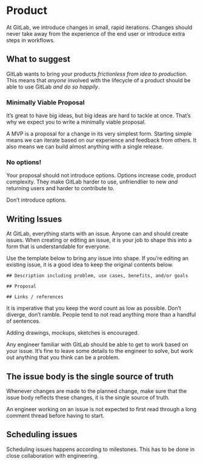 # Product

At GitLab, we introduce changes in small, rapid iterations. Changes should never take away from the experience of the end user or introduce extra steps in workflows.

## What to suggest

GitLab wants to bring your products _frictionless from idea to production_. This means that _anyone_ involved with the lifecycle of a product should be able to use GitLab _and do so happily_.

### Minimally Viable Proposal

It’s great to have big ideas, but big ideas are hard to tackle at once. That’s why we expect you to write a minimally viable proposal.

A MVP is a proposal for a change in its very simplest form. Starting simple means we can iterate based on our experience and feedback from others. It also means we can build almost anything with a single release.

### No options!

Your proposal should not introduce options. Options increase code, product complexity. They make GitLab harder to use, unfriendlier to new _and_ returning users and harder to contribute to.

Don’t introduce options.

## Writing Issues

At GitLab, everything starts with an issue. Anyone can and should create issues. When creating or editing an issue, it is your job to shape this into a form that is understandable for everyone.

Use the template below to bring any issue into shape. If you’re editing an existing issue, it is a good idea to keep the original contents below.

```
## Description including problem, use cases, benefits, and/or goals

## Proposal

## Links / references
```

It is imperative that you keep the word count as low as possible. Don’t diverge, don’t ramble. People tend to not read anything more than a handful of sentences.

Adding drawings, mockups, sketches is encouraged.

Any engineer familiar with GitLab should be able to get to work based on your issue. It’s fine to leave some details to the engineer to solve, but work out anything that you think can be a problem.

## The issue body is the single source of truth

Whenever changes are made to the planned change, make sure that the issue body reflects these changes, it is the single source of truth.

An engineer working on an issue is not expected to first read through a long comment thread before having to start.

## Scheduling issues

Scheduling issues happens according to milestones. This has to be done in close collaboration with engineering.
